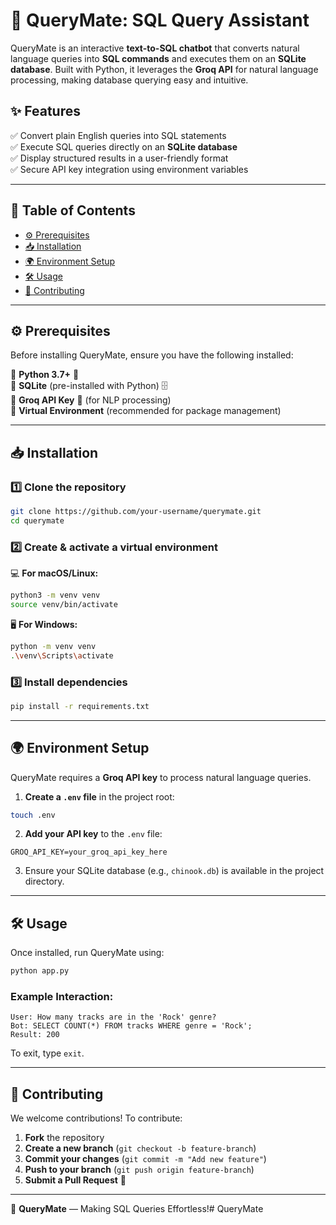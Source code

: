 # 🚀 QueryMate: SQL Query Assistant  

QueryMate is an interactive **text-to-SQL chatbot** that converts natural language queries into **SQL commands** and executes them on an **SQLite database**. Built with Python, it leverages the **Groq API** for natural language processing, making database querying easy and intuitive.  

## ✨ Features  
✅ Convert plain English queries into SQL statements  
✅ Execute SQL queries directly on an **SQLite database**  
✅ Display structured results in a user-friendly format  
✅ Secure API key integration using environment variables  

---

## 📖 Table of Contents  
- [⚙️ Prerequisites](#️-prerequisites)  
- [📥 Installation](#-installation)  
- [🌍 Environment Setup](#-environment-setup)  
- [🛠️ Usage](#️-usage)  
- [🤝 Contributing](#-contributing)  
---

## ⚙️ Prerequisites  

Before installing QueryMate, ensure you have the following installed:  

🔹 **Python 3.7+** 🐍  
🔹 **SQLite** (pre-installed with Python) 🗄️  
🔹 **Groq API Key** 🔑 (for NLP processing)  
🔹 **Virtual Environment** (recommended for package management)  

---

## 📥 Installation  

### 1️⃣ Clone the repository  
```bash
git clone https://github.com/your-username/querymate.git
cd querymate
```

### 2️⃣ Create & activate a virtual environment  

💻 **For macOS/Linux:**  
```bash
python3 -m venv venv
source venv/bin/activate
```

🖥️ **For Windows:**  
```bash
python -m venv venv
.\venv\Scripts\activate
```

### 3️⃣ Install dependencies  
```bash
pip install -r requirements.txt
```

---

## 🌍 Environment Setup  

QueryMate requires a **Groq API key** to process natural language queries.  

1. **Create a `.env` file** in the project root:  
```bash
touch .env
```
2. **Add your API key** to the `.env` file:  
```
GROQ_API_KEY=your_groq_api_key_here
```

3. Ensure your SQLite database (e.g., `chinook.db`) is available in the project directory.

---

## 🛠️ Usage  

Once installed, run QueryMate using:  
```bash
python app.py
```

### Example Interaction:  
```
User: How many tracks are in the 'Rock' genre?
Bot: SELECT COUNT(*) FROM tracks WHERE genre = 'Rock';
Result: 200
```
To exit, type `exit`.

---

## 🤝 Contributing  

We welcome contributions! To contribute:  

1. **Fork** the repository  
2. **Create a new branch** (`git checkout -b feature-branch`)  
3. **Commit your changes** (`git commit -m "Add new feature"`)  
4. **Push to your branch** (`git push origin feature-branch`)  
5. **Submit a Pull Request** 🚀  

---


🚀 **QueryMate** — Making SQL Queries Effortless!#   Q u e r y M a t e 
 
 